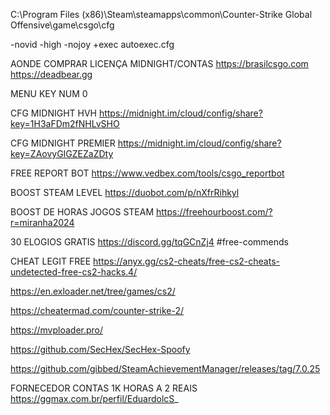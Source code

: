 C:\Program Files (x86)\Steam\steamapps\common\Counter-Strike Global Offensive\game\csgo\cfg

-novid -high -nojoy +exec autoexec.cfg

AONDE COMPRAR LICENÇA MIDNIGHT/CONTAS
https://brasilcsgo.com
https://deadbear.gg

MENU KEY
NUM 0

CFG MIDNIGHT HVH
https://midnight.im/cloud/config/share?key=1H3aFDm2fNHLvSHO

CFG MIDNIGHT PREMIER
https://midnight.im/cloud/config/share?key=ZAovyGIGZEZaZDty

FREE REPORT BOT
https://www.vedbex.com/tools/csgo_reportbot

BOOST STEAM LEVEL
https://duobot.com/p/nXfrRihkyl

BOOST DE HORAS JOGOS STEAM
https://freehourboost.com/?r=miranha2024

30 ELOGIOS GRATIS
https://discord.gg/tqGCnZj4
#free-commends

CHEAT LEGIT FREE
https://anyx.gg/cs2-cheats/free-cs2-cheats-undetected-free-cs2-hacks.4/

https://en.exloader.net/tree/games/cs2/

https://cheatermad.com/counter-strike-2/

https://mvploader.pro/

https://github.com/SecHex/SecHex-Spoofy

https://github.com/gibbed/SteamAchievementManager/releases/tag/7.0.25

FORNECEDOR CONTAS 1K HORAS A 2 REAIS
https://ggmax.com.br/perfil/EduardolcS_
